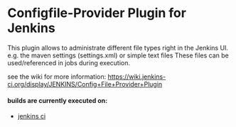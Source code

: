 Configfile-Provider Plugin for Jenkins
=======================================

This plugin allows to administrate different file types right in the Jenkins UI.
e.g. the maven settings (settings.xml) or simple text files
These files can be used/referenced in jobs during execution.

see the wiki for more information: https://wiki.jenkins-ci.org/display/JENKINS/Config+File+Provider+Plugin

#### builds are currently executed on:

* [jenkins ci](https://ci.jenkins.io/blue/organizations/jenkins/Plugins%2Fconfig-file-provider-plugin/)





